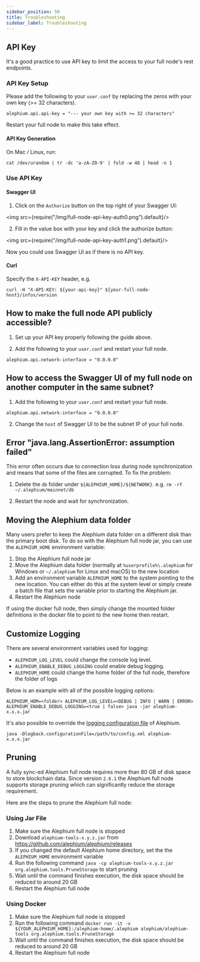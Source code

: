 ```yaml
---
sidebar_position: 50
title: Troubleshooting
sidebar_label: Troubleshooting
---
```



## API Key

It's a good practice to use API key to limit the access to your full node's rest endpoints.

### API Key Setup

Please add the following to your `user.conf` by replacing the zeros with your own key (>= 32 characters).

```
alephium.api.api-key = "--- your own key with >= 32 characters"
```

Restart your full node to make this take effect.

#### API Key Generation

On Mac / Linux, run:

```shell
cat /dev/urandom | tr -dc 'a-zA-Z0-9' | fold -w 48 | head -n 1
```

### Use API Key

#### Swagger UI

1. Click on the `Authorize` button on the top right of your Swagger UI:

<img src={require("/img/full-node-api-key-auth0.png").default}/>

2. Fill in the value box with your key and click the authorize button:

<img src={require("/img/full-node-api-key-auth1.png").default}/>

Now you could use Swagger UI as if there is no API key.

#### Curl

Specify the `X-API-KEY` header, e.g.

```shell
curl -H "X-API-KEY: ${your-api-key}" ${your-full-node-host}/infos/version
```

## How to make the full node API publicly accessible?

1. Set up your API key properly following the guide above.

2. Add the following to your `user.conf` and restart your full node.

```
alephium.api.network-interface = "0.0.0.0"
```

## How to access the Swagger UI of my full node on another computer in the same subnet?

1. Add the following to your `user.conf` and restart your full node.

```
alephium.api.network-interface = "0.0.0.0"
```

2. Change the `host` of Swagger UI to be the subnet IP of your full node.

## Error "java.lang.AssertionError: assumption failed"

This error often occurs due to connection loss during node synchronization and means that some of the files are corrupted.
To fix the problem:

1. Delete the `db` folder under `${ALEPHIUM_HOME}/${NETWORK}`. e.g. `rm -rf ~/.alephium/mainnet/db`

2. Restart the node and wait for synchronization.

## Moving the Alephium data folder

Many users prefer to keep the Alephium data folder on a different disk than the primary boot disk. To do so with the Alephium full node jar, you can use the `ALEPHIUM_HOME` environment variable:

1. Stop the Alephium full node jar
2. Move the Alephium data folder (normally at `%userprofile%\.alephium` for Windows or `~/.alephium` for Linux and macOS) to the new location
3. Add an environment variable `ALEPHIUM_HOME` to the system pointing to the new location. You can either do this at the system level or simply create a batch file that sets the variable prior to starting the Alephium jar.
4. Restart the Alephium node

If using the docker full node, then simply change the mounted folder definitions in the docker file to point to the new home then restart.

## Customize Logging

There are several environment variables used for logging:

- `ALEPHIUM_LOG_LEVEL` could change the console log level.
- `ALEPHIUM_ENABLE_DEBUG_LOGGING` could enable debug logging.
- `ALEPHIUM_HOME` could change the home folder of the full node, therefore the folder of logs

Below is an example with all of the possible logging options:

```
ALEPHIUM_HOM=<folder> ALEPHIUM_LOG_LEVEL=<DEBUG | INFO | WARN | ERROR> ALEPHIUM_ENABLE_DEBUG_LOGGING=<true | false> java -jar alephium-x.x.x.jar
```

It's also possible to override the [logging configuration file](https://github.com/alephium/alephium/blob/master/flow/src/main/resources/logback.xml) of Alephium.

```
java -Dlogback.configurationFile=/path/to/config.xml alephium-x.x.x.jar
```

## Pruning

A fully sync-ed Alephium full node requires more than 80 GB of disk space to store blockchain data. Since
version `2.6.1` the Alephium full node supports storage pruning which can significantly reduce the storage
requirement.

Here are the steps to prune the Alephium full node:

### Using Jar File

1. Make sure the Alephium full node is stopped
2. Download `alephium-tools-x.y.z.jar` from https://github.com/alephium/alephium/releases
3. If you changed the default Alephium home directory, set the the `ALEPHIUM_HOME` environment variable
4. Run the following command `java -cp alephium-tools-x.y.z.jar org.alephium.tools.PruneStorage` to start pruning
5. Wait until the command finishes execution, the disk space should be reduced to around 20 GB
6. Restart the Alephium full node

### Using Docker

1. Make sure the Alephium full node is stopped
2. Run the following command `docker run -it -v ${YOUR_ALEPHIUM_HOME}:/alephium-home/.alephium alephium/alephium-tools org.alephium.tools.PruneStorage`
3. Wait until the command finishes execution, the disk space should be reduced to around 20 GB
4. Restart the Alephium full node
